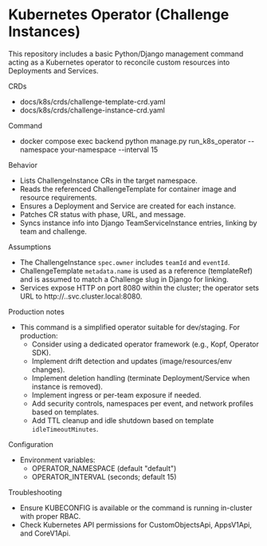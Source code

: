 # Kubernetes Operator (Challenge Instances)

This repository includes a basic Python/Django management command acting as a Kubernetes operator to reconcile custom resources into Deployments and Services.

CRDs
- docs/k8s/crds/challenge-template-crd.yaml
- docs/k8s/crds/challenge-instance-crd.yaml

Command
- docker compose exec backend python manage.py run_k8s_operator --namespace your-namespace --interval 15

Behavior
- Lists ChallengeInstance CRs in the target namespace.
- Reads the referenced ChallengeTemplate for container image and resource requirements.
- Ensures a Deployment and Service are created for each instance.
- Patches CR status with phase, URL, and message.
- Syncs instance info into Django TeamServiceInstance entries, linking by team and challenge.

Assumptions
- The ChallengeInstance `spec.owner` includes `teamId` and `eventId`.
- ChallengeTemplate `metadata.name` is used as a reference (templateRef) and is assumed to match a Challenge slug in Django for linking.
- Services expose HTTP on port 8080 within the cluster; the operator sets URL to http://<name>.<namespace>.svc.cluster.local:8080.

Production notes
- This command is a simplified operator suitable for dev/staging. For production:
  - Consider using a dedicated operator framework (e.g., Kopf, Operator SDK).
  - Implement drift detection and updates (image/resources/env changes).
  - Implement deletion handling (terminate Deployment/Service when instance is removed).
  - Implement ingress or per-team exposure if needed.
  - Add security controls, namespaces per event, and network profiles based on templates.
  - Add TTL cleanup and idle shutdown based on template `idleTimeoutMinutes`.

Configuration
- Environment variables:
  - OPERATOR_NAMESPACE (default "default")
  - OPERATOR_INTERVAL (seconds; default 15)

Troubleshooting
- Ensure KUBECONFIG is available or the command is running in-cluster with proper RBAC.
- Check Kubernetes API permissions for CustomObjectsApi, AppsV1Api, and CoreV1Api.